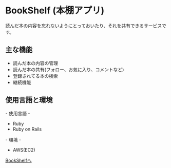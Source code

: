 <h1>BookShelf (本棚アプリ)</h1>
<p>読んだ本の内容を忘れないようにとっておいたり、それを共有できるサービスです。</p>

<h2>主な機能</h2>
<ul>
  <li>読んだ本の内容の管理</li>
  <li>読んだ本の共有(フォロー、お気に入り、コメントなど)</li>
  <li>登録されてる本の検索</li>
  <li>継続機能</li>
</ul>

<h2>使用言語と環境</h2>
<p>- 使用言語 -</p>
<ul>
  <li>Ruby</li>
  <li>Ruby on Rails</li>
</ul>

<p>- 環境 -</p>
<ul>
  <li>AWS(EC2)</li>
</ul>

<p><a href="http://ec2-18-179-218-147.ap-northeast-1.compute.amazonaws.com:3000">BookShelfへ</a></p>
